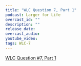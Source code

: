 ```yaml
---
title: "WLC Question 7, Part 1"
podcast: Larger for Life
overcast_id: ""
description: ""
release_date: 
overcast_audio: 
youtube_video: 
tags: WLC-7
---
```



[WLC Question #7, Part 1](https://largerforlife.podbean.com/e/wlc-question-7-part-1/)
